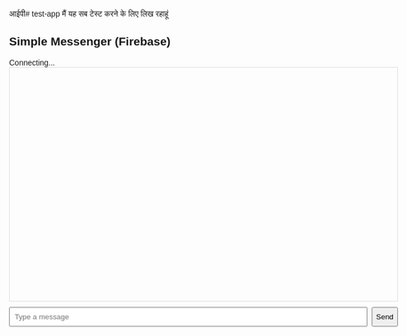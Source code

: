 आईपी# test-app
मैं यह सब टेस्ट करने के लिए लिख रहाहूं
<!doctype html>
<html>
<head>
  <meta charset="utf-8" />
  <title>Simple Messenger (Firebase)</title>
  <style>
    body{font-family: Arial; max-width:700px;margin:20px auto;}
    #messages{border:1px solid #ddd; height:400px; overflow:auto;padding:10px;}
    .msg{margin:8px 0;padding:6px;border-radius:6px;background:#f1f1f1;}
    .me{background:#d1ffd1;text-align:right;}
    #inputRow{display:flex; gap:8px; margin-top:10px;}
    input[type="text"]{flex:1;padding:8px;}
  </style>
</head>
<body>
  <h2>Simple Messenger (Firebase)</h2>
  <div id="status">Connecting...</div>
  <div id="messages"></div>

  <div id="inputRow">
    <input id="text" type="text" placeholder="Type a message" />
    <button id="sendBtn">Send</button>
  </div>

  <!-- Firebase SDKs (modular) -->
  <script type="module">
    // ====== Paste your Firebase config here (from Firebase Console) ======
    const firebaseConfig = {
      apiKey: "YOUR_API_KEY",
      authDomain: "YOUR_AUTH_DOMAIN",
      projectId: "YOUR_PROJECT_ID",
      // ... rest of config
    };
    // ===================================================================

    import { initializeApp } from "https://www.gstatic.com/firebasejs/9.24.0/firebase-app.js";
    import { getAuth, signInAnonymously, onAuthStateChanged } from "https://www.gstatic.com/firebasejs/9.24.0/firebase-auth.js";
    import { getFirestore, collection, addDoc, query, orderBy, onSnapshot, serverTimestamp } from "https://www.gstatic.com/firebasejs/9.24.0/firebase-firestore.js";

    const app = initializeApp(firebaseConfig);
    const auth = getAuth(app);
    const db = getFirestore(app);

    const statusEl = document.getElementById('status');
    const messagesEl = document.getElementById('messages');
    const textInput = document.getElementById('text');
    const sendBtn = document.getElementById('sendBtn');

    // Sign in anonymously
    signInAnonymously(auth)
      .catch(err => statusEl.textContent = 'Auth error: ' + err.message);

    let myUid = null;
    onAuthStateChanged(auth, user => {
      if (user) {
        myUid = user.uid;
        statusEl.textContent = 'Connected as: ' + myUid.slice(0,6);
        startListening();
      } else {
        statusEl.textContent = 'Signed out';
      }
    });

    // Firestore collection 'messages'
    const messagesCol = collection(db, 'messages');

    function startListening(){
      const q = query(messagesCol, orderBy('createdAt'));
      onSnapshot(q, snapshot => {
        messagesEl.innerHTML = '';
        snapshot.forEach(doc => {
          const d = doc.data();
          const div = document.createElement('div');
          div.className = 'msg' + (d.uid === myUid ? ' me' : '');
          const time = d.createdAt && d.createdAt.toDate ? d.createdAt.toDate().toLocaleTimeString() : '';
          div.innerHTML = `<small>${escapeHtml(d.name || d.uid.slice(0,6))} ${time}</small><div>${escapeHtml(d.text)}</div>`;
          messagesEl.appendChild(div);
        });
        messagesEl.scrollTop = messagesEl.scrollHeight;
      }, err => {
        console.error('listen error', err);
      });
    }

    sendBtn.addEventListener('click', async () => {
      const text = textInput.value.trim();
      if (!text) return;
      try {
        await addDoc(messagesCol, {
          text,
          uid: myUid,
          name: 'User-' + myUid.slice(0,6),
          createdAt: serverTimestamp()
        });
        textInput.value = '';
      } catch (e) {
        console.error(e);
        alert('Send failed');
      }
    });

    textInput.addEventListener('keydown', (e) => {
      if (e.key === 'Enter') sendBtn.click();
    });

    // tiny helper
    function escapeHtml(s){ return String(s).replaceAll('&','&amp;').replaceAll('<','&lt;').replaceAll('>','&gt;'); }
  </script>
</body>
</html>
